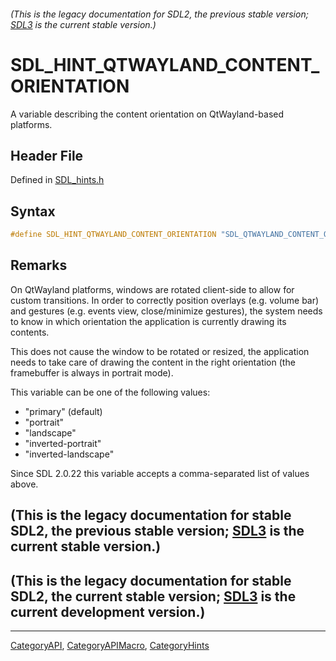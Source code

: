 ###### (This is the legacy documentation for SDL2, the previous stable version; [SDL3](https://wiki.libsdl.org/SDL3/) is the current stable version.)
# SDL_HINT_QTWAYLAND_CONTENT_ORIENTATION

A variable describing the content orientation on QtWayland-based platforms.

## Header File

Defined in [SDL_hints.h](https://github.com/libsdl-org/SDL/blob/SDL2/include/SDL_hints.h)

## Syntax

```c
#define SDL_HINT_QTWAYLAND_CONTENT_ORIENTATION "SDL_QTWAYLAND_CONTENT_ORIENTATION"
```

## Remarks

On QtWayland platforms, windows are rotated client-side to allow for custom
transitions. In order to correctly position overlays (e.g. volume bar) and
gestures (e.g. events view, close/minimize gestures), the system needs to
know in which orientation the application is currently drawing its
contents.

This does not cause the window to be rotated or resized, the application
needs to take care of drawing the content in the right orientation (the
framebuffer is always in portrait mode).

This variable can be one of the following values:

- "primary" (default)
- "portrait"
- "landscape"
- "inverted-portrait"
- "inverted-landscape"

Since SDL 2.0.22 this variable accepts a comma-separated list of values
above.

## (This is the legacy documentation for stable SDL2, the previous stable version; [SDL3](https://wiki.libsdl.org/SDL3/) is the current stable version.)



## (This is the legacy documentation for stable SDL2, the current stable version; [SDL3](https://wiki.libsdl.org/SDL3/) is the current development version.)



----
[CategoryAPI](CategoryAPI), [CategoryAPIMacro](CategoryAPIMacro), [CategoryHints](CategoryHints)

